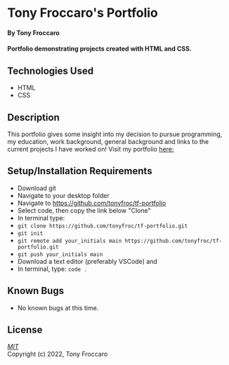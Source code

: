 # Tony Froccaro's Portfolio

#### By Tony Froccaro

#### Portfolio demonstrating projects created with HTML and CSS.

## Technologies Used

- HTML
- CSS

## Description

This portfolio gives some insight into my decision to pursue programming, my education, work background, general background and links to the current projects I have worked on! Visit my portfolio [here:](https://tonyfroc.github.io/tf-portfolio/)

## Setup/Installation Requirements

- Download git
- Navigate to your desktop folder
- Navigate to https://github.com/tonyfroc/tf-portfolio
- Select code, then copy the link below "Clone"
- In terminal type:
- `git clone https://github.com/tonyfroc/tf-portfolio.git`
- `git init`
- `git remote add your_initials main https://github.com/tonyfroc/tf-portfolio.git`
- `git push your_initials main`
- Download a text editor (preferably VSCode) and
- In terminal, type: `code .`

## Known Bugs

- No known bugs at this time.

## License

_[MIT](https://opensource.org/licenses/MIT)_  
Copyright (c) 2022, Tony Froccaro
